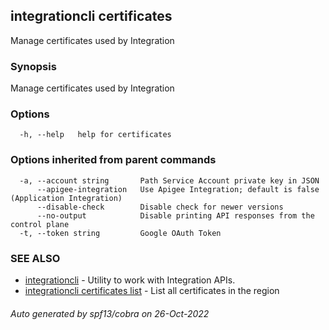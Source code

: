 ## integrationcli certificates

Manage certificates used by Integration

### Synopsis

Manage certificates used by Integration

### Options

```
  -h, --help   help for certificates
```

### Options inherited from parent commands

```
  -a, --account string       Path Service Account private key in JSON
      --apigee-integration   Use Apigee Integration; default is false (Application Integration)
      --disable-check        Disable check for newer versions
      --no-output            Disable printing API responses from the control plane
  -t, --token string         Google OAuth Token
```

### SEE ALSO

* [integrationcli](integrationcli.md)	 - Utility to work with Integration APIs.
* [integrationcli certificates list](integrationcli_certificates_list.md)	 - List all certificates in the region

###### Auto generated by spf13/cobra on 26-Oct-2022
